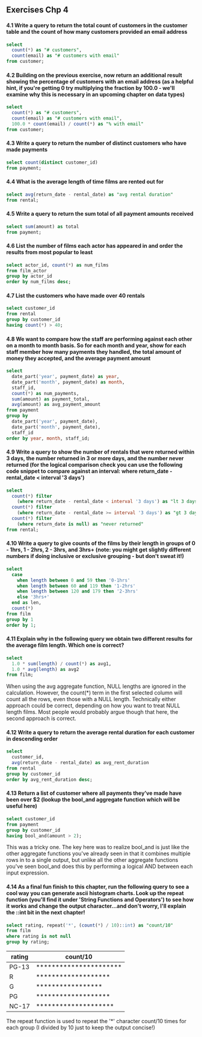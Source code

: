 ## Exercises Chp 4


#### 4.1 Write a query to return the total count of customers in the customer table and the count of how many customers provided an email address

```sql
select
  count(*) as "# customers",
  count(email) as "# customers with email"
from customer;
```

#### 4.2 Building on the previous exercise, now return an additional result showing the percentage of customers with an email address (as a helpful hint, if you're getting 0 try multiplying the fraction by 100.0 - we'll examine why this is necessary in an upcoming chapter on data types)

```sql
select
  count(*) as "# customers",
  count(email) as "# customers with email",
  100.0 * count(email) / count(*) as "% with email"
from customer;
```

#### 4.3 Write a query to return the number of distinct customers who have made payments

```sql
select count(distinct customer_id)
from payment;
```

#### 4.4 What is the average length of time films are rented out for

```sql
select avg(return_date - rental_date) as "avg rental duration"
from rental;
```

#### 4.5 Write a query to return the sum total of all payment amounts received

```sql
select sum(amount) as total
from payment;
```

#### 4.6 List the number of films each actor has appeared in and order the results from most popular to least

```sql
select actor_id, count(*) as num_films
from film_actor
group by actor_id
order by num_films desc;
```

#### 4.7 List the customers who have made over 40 rentals

```sql
select customer_id
from rental
group by customer_id
having count(*) > 40;
```

#### 4.8 We want to compare how the staff are performing against each other on a month to month basis. So for each month and year, show for each staff member how many payments they handled, the total amount of money they accepted, and the average payment amount

```sql
select
  date_part('year', payment_date) as year,
  date_part('month', payment_date) as month,
  staff_id,
  count(*) as num_payments,
  sum(amount) as payment_total,
  avg(amount) as avg_payment_amount
from payment
group by
  date_part('year', payment_date),
  date_part('month', payment_date),
  staff_id
order by year, month, staff_id;
```

#### 4.9 Write a query to show the number of rentals that were returned within 3 days, the number returned in 3 or more days, and the number never returned (for the logical comparison check you can use the following code snippet to compare against an interval: where return_date - rental_date < interval '3 days')

```sql
select
  count(*) filter
    (where return_date - rental_date < interval '3 days') as "lt 3 days",
  count(*) filter
    (where return_date - rental_date >= interval '3 days') as "gt 3 days",
  count(*) filter
    (where return_date is null) as "never returned"
from rental;
```

#### 4.10 Write a query to give counts of the films by their length in groups of 0 - 1hrs, 1 - 2hrs, 2 - 3hrs, and 3hrs+ (note: you might get slightly different numbers if doing inclusive or exclusive grouping - but don't sweat it!)

```sql
select
  case
    when length between 0 and 59 then '0-1hrs'
    when length between 60 and 119 then '1-2hrs'
    when length between 120 and 179 then '2-3hrs'
    else '3hrs+'
  end as len,
  count(*)
from film
group by 1
order by 1;
```

#### 4.11 Explain why in the following query we obtain two different results for the average film length. Which one is correct?

```sql
select
  1.0 * sum(length) / count(*) as avg1,
  1.0 * avg(length) as avg2
from film;
```

When using the avg aggregate function, NULL lengths are ignored in the calculation. However, the count(*) term in the first selected column will count all the rows, even those with a NULL length. Technically either approach could be correct, depending on how you want to treat NULL length films. Most people would probably argue though that here, the second approach is correct. 

#### 4.12 Write a query to return the average rental duration for each customer in descending order

```sql
select
  customer_id,
  avg(return_date - rental_date) as avg_rent_duration
from rental
group by customer_id
order by avg_rent_duration desc;
```

#### 4.13 Return a list of customer where all payments they’ve made have been over $2 (lookup the bool_and aggregate function which will be useful here)

```sql
select customer_id
from payment
group by customer_id
having bool_and(amount > 2);
```

This was a tricky one. The key here was to realize bool_and is just like the other aggregate functions you've already seen in that it combines multiple rows in to a single output, but unlike all the other aggregate functions you've seen bool_and does this by performing a logical AND between each input expression. 


#### 4.14 As a final fun finish to this chapter, run the following query to see a cool way you can generate ascii histogram charts. Look up the repeat function (you'll find it under 'String Functions and Operators') to see how it works and change the output character...and don't worry, I'll explain the ::int bit in the next chapter!

```sql
select rating, repeat('*', (count(*) / 10)::int) as "count/10"
from film
where rating is not null
group by rating;
```

rating|count/10              |
------|----------------------|
PG-13 |**********************|
R     |*******************   |
G     |*****************     |
PG    |*******************   |
NC-17 |********************  |

The repeat function is used to repeat the '*' character count/10 times for each group (I divided by 10 just to keep the output concise!)
